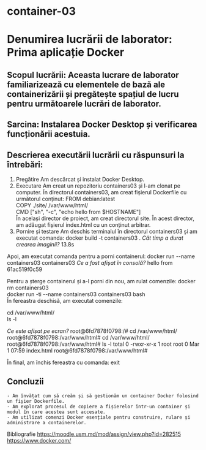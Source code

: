 # container-03
# Denumirea lucrării de laborator: Prima aplicație Docker

## Scopul lucrării: Aceasta lucrare de laborator familiarizează cu elementele de bază ale containerizării și pregătește spațiul de lucru pentru următoarele lucrări de laborator.

## Sarcina: Instalarea Docker Desktop și verificarea funcționării acestuia.

## Descrierea executării lucrării cu răspunsuri la întrebări:
   1. Pregătire
Am descărcat și instalat Docker Desktop. 
   2. Executare
Am creat un repozitoriu containers03 și l-am clonat pe computer.
În directorul containers03, am creat fișierul Dockerfile cu următorul conținut:
FROM debian:latest  
COPY ./site/ /var/www/html/  
CMD ["sh", "-c", "echo hello from $HOSTNAME"]  
În același director de proiect, am creat directorul site. În acest director, am adăugat fișierul index.html cu un conținut arbitrar.
   3. Pornire și testare
Am deschis terminalul în directorul containers03 și am executat comanda:
docker build -t containers03 .
*Cât timp a durat crearea imaginii?*
    13.8s

Apoi, am executat comanda pentru a porni containerul:
docker run --name containers03 containers03
*Ce a fost afișat în consolă?*
    hello from 61ac519f0c59



Pentru a șterge containerul și a-l porni din nou, am rulat comenzile:
docker rm containers03  
docker run -ti --name containers03 containers03 bash  
În fereastra deschisă, am executat comenzile:

cd /var/www/html/  
ls -l  

*Ce este afișat pe ecran?*
    root@6fd7878f0798:/# cd /var/www/html/
    root@6fd7878f0798:/var/www/html# cd /var/www/html/
    root@6fd7878f0798:/var/www/html# ls -l
    total 0
    -rwxr-xr-x 1 root root 0 Mar  1 07:59 index.html
    root@6fd7878f0798:/var/www/html#


În final, am închis fereastra cu comanda:
exit  


## Concluzii
    - Am învățat cum să creăm și să gestionăm un container Docker folosind un fișier Dockerfile.
    - Am explorat procesul de copiere a fișierelor într-un container și modul în care acestea sunt accesate.
    - Am utilizat comenzi Docker esențiale pentru construire, rulare și administrare a containerelor.


Bibliografie
https://moodle.usm.md/mod/assign/view.php?id=282515
https://www.docker.com/

